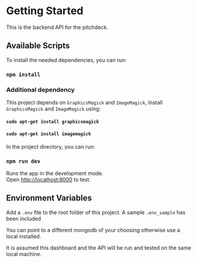 # Getting Started

This is the backend API for the pitchdeck.

## Available Scripts

To install the needed dependencies, you can run:

### `npm install`

### Additional dependency

This project depends on `GraphicsMagick` and `ImageMagick`, Install `GraphicsMagick` and `ImageMagick` using:

#### `sudo apt-get install graphicsmagick`

#### `sudo apt-get install imagemagick`

In the project directory, you can run:

### `npm run dev`

Runs the app in the development mode.\
Open [http://localhost:8000](http://localhost:8000) to test.

## Environment Variables

Add a `.env` file to the root folder of this project.
A sample `.env_sample` has been included

You can point to a different mongodb of your choosing otherwise use a local installed.

It is assumed this dashboard and the API will be run and tested on the same local machine.

